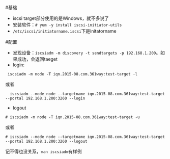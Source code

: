 #基础
- iscsi target部分使用的是Windows，就不多说了
- 安装软件：`# yum -y install iscsi-initiator-utils`
- `/etc/iscsi/initiatorname.iscsi`下是initatorname


#配置
- 发现设备：`iscsiadm -m discovery -t sendtargets -p 192.168.1.200`。如果成功，会返回taeget
- login:
```
 iscsiadm -m node -T iqn.2015-08.com.361way:test-target -l 
```
或者
```
  iscsiadm --mode node --targetname iqn.2015-08.com.361way:test-target --portal 192.168.1.200:3260 --login
```
- logout
```
# iscsiadm -m node -T iqn.2015-08.com.361way:test-target -u 
```
或者
```
# iscsiadm --mode node --targetname iqn.2015-08.com.361way:test-target --portal 192.168.1.200:3260 --logout
```

记不得也没关系，`man iscsiadm`有样例